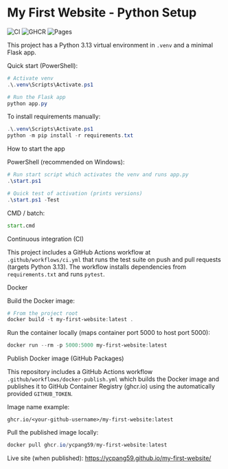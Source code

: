 # My First Website - Python Setup

![CI](https://github.com/ycpang59/my-first-website/actions/workflows/ci.yml/badge.svg)
![GHCR](https://img.shields.io/badge/ghcr-published-brightgreen)
![Pages](https://img.shields.io/badge/pages-pending-yellow)

This project has a Python 3.13 virtual environment in `.venv` and a minimal Flask app.

Quick start (PowerShell):

```powershell
# Activate venv
.\.venv\Scripts\Activate.ps1

# Run the Flask app
python app.py
```

To install requirements manually:

```powershell
.\.venv\Scripts\Activate.ps1
python -m pip install -r requirements.txt
```

How to start the app

PowerShell (recommended on Windows):

```powershell
# Run start script which activates the venv and runs app.py
.\start.ps1

# Quick test of activation (prints versions)
.\start.ps1 -Test
```

CMD / batch:

```cmd
start.cmd
```

Continuous integration (CI)

This project includes a GitHub Actions workflow at `.github/workflows/ci.yml` that runs the test suite on push and pull requests (targets Python 3.13). The workflow installs dependencies from `requirements.txt` and runs `pytest`.

Docker

Build the Docker image:

```powershell
# From the project root
docker build -t my-first-website:latest .
```

Run the container locally (maps container port 5000 to host port 5000):

```powershell
docker run --rm -p 5000:5000 my-first-website:latest
```

Publish Docker image (GitHub Packages)

This repository includes a GitHub Actions workflow `.github/workflows/docker-publish.yml` which builds the Docker image and publishes it to GitHub Container Registry (ghcr.io) using the automatically provided `GITHUB_TOKEN`.

Image name example:

```
ghcr.io/<your-github-username>/my-first-website:latest
```

Pull the published image locally:

```powershell
docker pull ghcr.io/ycpang59/my-first-website:latest
```

Live site (when published): https://ycpang59.github.io/my-first-website/
